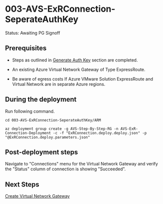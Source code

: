 # 003-AVS-ExRConnection-SeperateAuthKey
Status: Awaiting PG Signoff

## Prerequisites

* Steps as outlined in [Generate Auth Key](../002-AVS-ExRConnection-GenerateAuthKey/readme.md) section are completed.

* An existing Azure Virtual Network Gateway of Type ExpressRoute.

* Be aware of egress costs If Azure VMware Solution ExpressRoute and Virtual Network are in separate Azure regions.

## During the deployment

Run following command.

```
cd 003-AVS-ExRConnection-SeperateAuthKey/ARM

az deployment group create -g AVS-Step-By-Step-RG -n AVS-ExR-Connection-Deployment -c -f "ExRConnection.deploy.deploy.json" -p "@ExRConnection.deploy.parameters.json"
```

## Post-deployment steps

Navigate to "Connections" menu for the Virtual Network Gateway and verify the "Status" column of connection is showing "Succeeded".

## Next Steps

[Create Virtual Network Gateway](../004-AVS-ExRConnection-NewVNet/readme.md)
